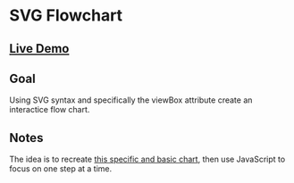 # SVG Flowchart

## [Live Demo](https://codepen.io/borntofrappe/full/rEPqpr)

## Goal

Using SVG syntax and specifically the viewBox attribute create an interactice flow chart.

## Notes

The idea is to recreate [this specific and basic chart](https://upload.wikimedia.org/wikipedia/commons/9/91/LampFlowchart.svg), then use JavaScript to focus on one step at a time.